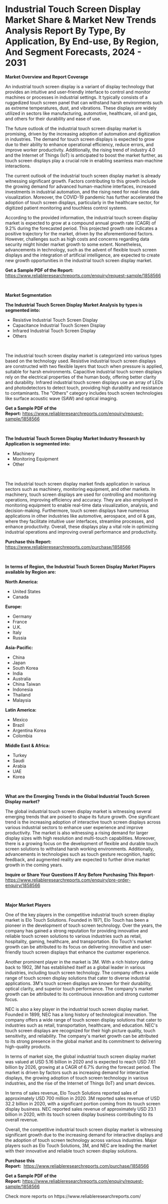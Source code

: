 <p><h1>Industrial Touch Screen Display Market Share & Market New Trends Analysis Report By Type, By Application, By End-use, By Region, And Segment Forecasts, 2024 - 2031</h1></p><p><strong>Market Overview and Report Coverage</strong></p>
<p><p>An industrial touch screen display is a variant of display technology that provides an intuitive and user-friendly interface to control and monitor machines or processes in industrial settings. It typically consists of a ruggedized touch screen panel that can withstand harsh environments such as extreme temperatures, dust, and vibrations. These displays are widely utilized in sectors like manufacturing, automotive, healthcare, oil and gas, and others for their durability and ease of use.</p><p>The future outlook of the industrial touch screen display market is promising, driven by the increasing adoption of automation and digitization in industries. The demand for touch screen displays is expected to grow due to their ability to enhance operational efficiency, reduce errors, and improve worker productivity. Additionally, the rising trend of industry 4.0 and the Internet of Things (IoT) is anticipated to boost the market further, as touch screen displays play a crucial role in enabling seamless man-machine interactions.</p><p>The current outlook of the industrial touch screen display market is already witnessing significant growth. Factors contributing to this growth include the growing demand for advanced human-machine interfaces, increased investments in industrial automation, and the rising need for real-time data visualization. Moreover, the COVID-19 pandemic has further accelerated the adoption of touch screen displays, particularly in the healthcare sector, for digitized patient monitoring and touchless control systems.</p><p>According to the provided information, the industrial touch screen display market is expected to grow at a compound annual growth rate (CAGR) of 9.2% during the forecasted period. This projected growth rate indicates a positive trajectory for the market, driven by the aforementioned factors. However, challenges such as high costs and concerns regarding data security might hinder market growth to some extent. Nonetheless, advancements in technology, such as the advent of flexible touch screen displays and the integration of artificial intelligence, are expected to create new growth opportunities in the industrial touch screen display market.</p></p>
<p><strong>Get a Sample PDF of the Report:</strong> <a href="https://www.reliableresearchreports.com/enquiry/request-sample/1858566">https://www.reliableresearchreports.com/enquiry/request-sample/1858566</a></p>
<p>&nbsp;</p>
<p><strong>Market Segmentation</strong></p>
<p><strong>The Industrial Touch Screen Display Market Analysis by types is segmented into:</strong></p>
<p><ul><li>Resistive Industrial Touch Screen Display</li><li>Capacitance Industrial Touch Screen Display</li><li>Infrared Industrial Touch Screen Display</li><li>Others</li></ul></p>
<p>&nbsp;</p>
<p><p>The industrial touch screen display market is categorized into various types based on the technology used. Resistive industrial touch screen displays are constructed with two flexible layers that touch when pressure is applied, suitable for harsh environments. Capacitive industrial touch screen displays rely on the electrical properties of the human body, offering better clarity and durability. Infrared industrial touch screen displays use an array of LEDs and photodetectors to detect touch, providing high durability and resistance to contaminants. The "Others" category includes touch screen technologies like surface acoustic wave (SAW) and optical imaging.</p></p>
<p><strong>Get a Sample PDF of the Report:</strong>&nbsp;<a href="https://www.reliableresearchreports.com/enquiry/request-sample/1858566">https://www.reliableresearchreports.com/enquiry/request-sample/1858566</a></p>
<p>&nbsp;</p>
<p><strong>The Industrial Touch Screen Display Market Industry Research by Application is segmented into:</strong></p>
<p><ul><li>Machinery</li><li>Monitoring Equipment</li><li>Other</li></ul></p>
<p>&nbsp;</p>
<p><p>The industrial touch screen display market finds application in various sectors such as machinery, monitoring equipment, and other markets. In machinery, touch screen displays are used for controlling and monitoring operations, improving efficiency and accuracy. They are also employed in monitoring equipment to enable real-time data visualization, analysis, and decision-making. Furthermore, touch screen displays have numerous applications in other industries like automotive, aerospace, and oil & gas, where they facilitate intuitive user interfaces, streamline processes, and enhance productivity. Overall, these displays play a vital role in optimizing industrial operations and improving overall performance and productivity.</p></p>
<p><strong>Purchase this Report:</strong>&nbsp; <a href="https://www.reliableresearchreports.com/purchase/1858566">https://www.reliableresearchreports.com/purchase/1858566</a></p>
<p>&nbsp;</p>
<p><strong>In terms of Region, the Industrial Touch Screen Display Market Players available by Region are:</strong></p>
<p>
    <p> <strong> North America: </strong>
        <ul>
            <li>United States</li>
            <li>Canada</li>
        </ul>
        </p> 
    <p> <strong> Europe: </strong>
        <ul>
            <li>Germany</li>
            <li>France</li>
            <li>U.K.</li>
            <li>Italy</li>
            <li>Russia</li>
        </ul>
        </p> 
    <p> <strong> Asia-Pacific: </strong>
        <ul>
            <li>China</li>
            <li>Japan</li>
            <li>South Korea</li>
            <li>India</li>
            <li>Australia</li>
            <li>China Taiwan</li>
            <li>Indonesia</li>
            <li>Thailand</li>
            <li>Malaysia</li>
        </ul>
        </p> 
    <p> <strong> Latin America: </strong>
        <ul>
            <li>Mexico</li>
            <li>Brazil</li>
            <li>Argentina Korea</li>
            <li>Colombia</li>
        </ul>
        </p> 
    <p> <strong> Middle East & Africa: </strong>
        <ul>
            <li>Turkey</li>
            <li>Saudi</li>
            <li>Arabia</li>
            <li>UAE</li>
            <li>Korea</li>
        </ul>
    </p>
    </p>
<p>&nbsp;</p>
<p><strong>What are the Emerging Trends in the Global Industrial Touch Screen Display market?</strong></p>
<p><p>The global industrial touch screen display market is witnessing several emerging trends that are poised to shape its future growth. One significant trend is the increasing adoption of interactive touch screen displays across various industrial sectors to enhance user experience and improve productivity. The market is also witnessing a rising demand for larger display sizes with high resolution and multi-touch capabilities. Moreover, there is a growing focus on the development of flexible and durable touch screen solutions to withstand harsh working environments. Additionally, advancements in technologies such as touch gesture recognition, haptic feedback, and augmented reality are expected to further drive market growth in the coming years.</p></p>
<p><strong>Inquire or Share Your Questions If Any Before Purchasing This Report</strong>- <a href="https://www.reliableresearchreports.com/enquiry/pre-order-enquiry/1858566">https://www.reliableresearchreports.com/enquiry/pre-order-enquiry/1858566</a></p>
<p>&nbsp;</p>
<p><strong>Major Market Players</strong></p>
<p><p>One of the key players in the competitive industrial touch screen display market is Elo Touch Solutions. Founded in 1971, Elo Touch has been a pioneer in the development of touch screen technology. Over the years, the company has gained a strong reputation for providing innovative and reliable touch screen solutions to various industries such as retail, hospitality, gaming, healthcare, and transportation. Elo Touch's market growth can be attributed to its focus on delivering innovative and user-friendly touch screen displays that enhance the customer experience.</p><p>Another prominent player in the market is 3M. With a rich history dating back to 1902, 3M has established itself as a global leader in various industries, including touch screen technology. The company offers a wide range of touch screen display solutions that cater to diverse industrial applications. 3M's touch screen displays are known for their durability, optical clarity, and superior touch performance. The company's market growth can be attributed to its continuous innovation and strong customer focus.</p><p>NEC is also a key player in the industrial touch screen display market. Founded in 1899, NEC has a long history of technological innovation. The company offers a wide range of touch screen display solutions that cater to industries such as retail, transportation, healthcare, and education. NEC's touch screen displays are recognized for their high picture quality, touch sensitivity, and reliability. The company's market growth can be attributed to its strong presence in the global market and its commitment to delivering high-quality products.</p><p>In terms of market size, the global industrial touch screen display market was valued at USD 5.16 billion in 2020 and is expected to reach USD 7.61 billion by 2026, growing at a CAGR of 6.7% during the forecast period. The market is driven by factors such as increasing demand for interactive displays, the growing adoption of touch screen technology in various industries, and the rise of the Internet of Things (IoT) and smart devices.</p><p>In terms of sales revenue, Elo Touch Solutions reported sales of approximately USD 700 million in 2020. 3M reported sales revenue of USD 32.2 billion in 2020, with a significant portion coming from its touch screen display business. NEC reported sales revenue of approximately USD 23.1 billion in 2020, with its touch screen display business contributing to its overall revenue.</p><p>Overall, the competitive industrial touch screen display market is witnessing significant growth due to the increasing demand for interactive displays and the adoption of touch screen technology across various industries. Major players such as Elo Touch Solutions, 3M, and NEC are leading the market with their innovative and reliable touch screen display solutions.</p></p>
<p><strong>Purchase this Report:</strong>&nbsp;&nbsp;<a href="https://www.reliableresearchreports.com/purchase/1858566">https://www.reliableresearchreports.com/purchase/1858566</a></p>
<p></p>
<p><strong>Get a Sample PDF of the Report:</strong>&nbsp;<a href="https://www.reliableresearchreports.com/enquiry/request-sample/1858566">https://www.reliableresearchreports.com/enquiry/request-sample/1858566</a></p>
<p>Check more reports on https://www.reliableresearchreports.com/</p>